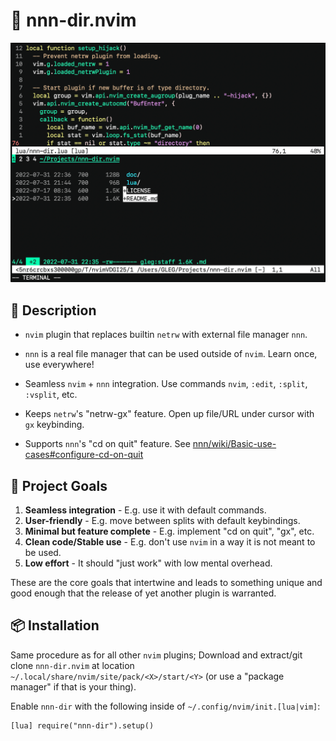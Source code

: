 # 📁 nnn-dir.nvim

![Screenshot](https://github.com/ggustafsson/Project-Assets/raw/master/nnn-dir.nvim/Screenshot.png)

## 🚨 Description

- `nvim` plugin that replaces builtin `netrw` with external file manager `nnn`.

- `nnn` is a real file manager that can be used outside of `nvim`. Learn once,
  use everywhere!

- Seamless `nvim` + `nnn` integration. Use commands `nvim`, `:edit`, `:split`,
  `:vsplit`, etc.

- Keeps `netrw`'s "netrw-gx" feature. Open up file/URL under cursor with `gx`
  keybinding.

- Supports `nnn`'s "cd on quit" feature. See
[nnn/wiki/Basic-use-cases#configure-cd-on-quit](https://github.com/jarun/nnn/wiki/Basic-use-cases#configure-cd-on-quit)

## 🌟 Project Goals

1. **Seamless integration** - E.g. use it with default commands.
2. **User-friendly** - E.g. move between splits with default keybindings.
3. **Minimal but feature complete** - E.g. implement "cd on quit", "gx", etc.
4. **Clean code/Stable use** - E.g. don't use `nvim` in a way it is not meant
   to be used.
5. **Low effort** - It should "just work" with low mental overhead.

These are the core goals that intertwine and leads to something unique and good
enough that the release of yet another plugin is warranted.

## 📦 Installation

Same procedure as for all other `nvim` plugins; Download and extract/git clone
`nnn-dir.nvim` at location `~/.local/share/nvim/site/pack/<X>/start/<Y>` (or
use a "package manager" if that is your thing).

Enable `nnn-dir` with the following inside of `~/.config/nvim/init.[lua|vim]`:

    [lua] require("nnn-dir").setup()
